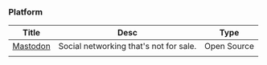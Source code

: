 ### Platform

| Title                                 | Desc                                     | Type        |
| ------------------------------------- | ---------------------------------------- | ----------- |
| [Mastodon](https://joinmastodon.org/) | Social networking that's not for sale. | Open Source |
|                                       |                                          |             |

